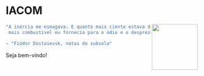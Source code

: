 # IACOM
<img src="[https://encrypted-tbn0.gstatic.com/images?q=tbn:ANd9GcRuWZhJysDNkAg_B5aYz3974I4t5vwzAxHhNQ&s](https://criticalhits.com.br/wp-content/uploads/2024/05/Os-sonhos-das-pessoas-nao-tem-fim-696x392.jpg)" width="120" align="right"> </a>

```bash
"A inércia me esmagava. E quanto mais ciente estava da minha própria inércia,
 mais combustível eu fornecia para o ódio e o desprezo de mim mesmo."

- "Fiódor Dostoievsk, notas do subsolo"
```

Seja bem-vindo!

